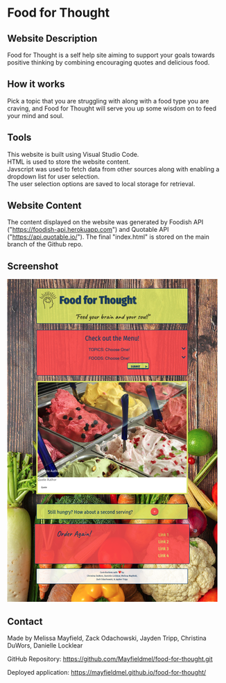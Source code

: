 # Food for Thought

## Website Description
Food for Thought is a self help site aiming to support your goals towards positive thinking by combining encouraging quotes and delicious food.

## How it works
Pick a topic that you are struggling with along with a food type you are craving, and Food for Thought will serve you up some wisdom on to feed your mind and soul.

## Tools
This website is built using Visual Studio Code. <br>
HTML is used to store the website content. <br>
Javscript was used to fetch data from other sources along with enabling a dropdown list for user selection. <br>
The user selection options are saved to local storage for retrieval. <br>

## Website Content
The content displayed on the website was generated by Foodish API ("https://foodish-api.herokuapp.com") and Quotable API ("https://api.quotable.io/"). The final "index.html" is stored on the main branch of the Github repo. 

## Screenshot
 ![Food-for-Thought-Screenshot](./assets/images/Food-for-Thought.png)

## Contact
Made by Melissa Mayfield, Zack Odachowski, Jayden Tripp, Christina DuWors, Danielle Locklear

GitHub Repository: https://github.com/Mayfieldmel/food-for-thought.git

Deployed application: https://mayfieldmel.github.io/food-for-thought/
